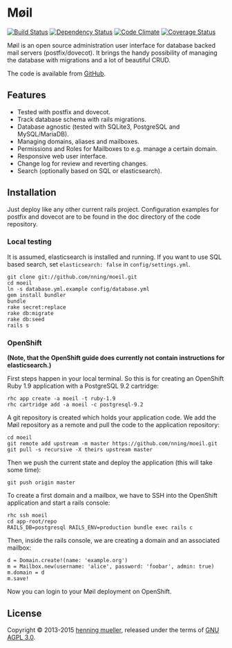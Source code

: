 Møil 
====

[![Build Status](https://img.shields.io/travis/nning/moeil.svg)](https://travis-ci.org/nning/moeil)
[![Dependency Status](https://img.shields.io/gemnasium/nning/moeil.svg)](https://gemnasium.com/nning/moeil)
[![Code Climate](https://img.shields.io/codeclimate/github/nning/moeil.svg)](https://codeclimate.com/github/nning/moeil)
[![Coverage Status](https://img.shields.io/coveralls/nning/moeil.svg)](https://coveralls.io/r/nning/moeil)

Møil is an open source administration user interface for database backed mail
servers (postfix/dovecot). It brings the handy possibility of managing the
database with migrations and a lot of beautiful CRUD.

The code is available from [GitHub](https://github.com/nning/moeil.git).

Features
--------

* Tested with postfix and dovecot.
* Track database schema with rails migrations.
* Database agnostic (tested with SQLite3, PostgreSQL and MySQL/MariaDB).
* Managing domains, aliases and mailboxes.
* Permissions and Roles for Mailboxes to e.g. manage a certain domain.
* Responsive web user interface.
* Change log for review and reverting changes.
* Search (optionally based on SQL or elasticsearch).

Installation
------------

Just deploy like any other current rails project. Configuration examples for
postfix and dovecot are to be found in the doc directory of the code repository.

### Local testing

It is assumed, elasticsearch is installed and running. If you want to use SQL
based search, set `elasticsearch: false` in `config/settings.yml`.

    git clone git://github.com/nning/moeil.git
	cd moeil
	ln -s database.yml.example config/database.yml
	gem install bundler
	bundle
	rake secret:replace
	rake db:migrate
	rake db:seed
	rails s

### OpenShift

**(Note, that the OpenShift guide does currently not contain instructions for
elasticsearch.)**

First steps happen in your local terminal. So this is for creating an OpenShift
Ruby 1.9 application with a PostgreSQL 9.2 cartridge:

	rhc app create -a moeil -t ruby-1.9
	rhc cartridge add -a moeil -c postgresql-9.2

A git repository is created which holds your application code. We add the Møil
repository as a remote and pull the code to the application repository:

	cd moeil
	git remote add upstream -m master https://github.com/nning/moeil.git
	git pull -s recursive -X theirs upstream master

Then we push the current state and deploy the application (this will take some
time):

	git push origin master

To create a first domain and a mailbox, we have to SSH into the OpenShift
application and start a rails console:

	rhc ssh moeil
	cd app-root/repo
	RAILS_DB=postgresql RAILS_ENV=production bundle exec rails c

Then, inside the rails console, we are creating a domain and an associated
mailbox:

	d = Domain.create!(name: 'example.org')
	m = Mailbox.new(username: 'alice', password: 'foobar', admin: true)
	m.domain = d
	m.save!

Now you can login to your Møil deployment on OpenShift.

License
-------

Copyright © 2013-2015 [henning mueller](http://henning.orgizm.net/), released
under the terms of [GNU AGPL 3.0](http://www.gnu.org/licenses/agpl-3.0.html).
